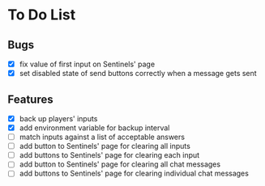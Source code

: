 # To Do List

## Bugs

* [x] fix value of first input on Sentinels' page
* [x] set disabled state of send buttons correctly when a message gets sent

## Features

* [x] back up players' inputs
* [x] add environment variable for backup interval
* [ ] match inputs against a list of acceptable answers
* [ ] add button to Sentinels' page for clearing all inputs
* [ ] add buttons to Sentinels' page for clearing each input
* [ ] add button to Sentinels' page for clearing all chat messages
* [ ] add buttons to Sentinels' page for clearing individual chat messages

